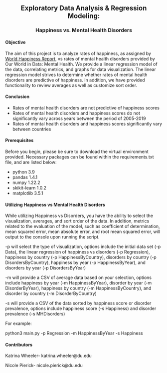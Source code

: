 <h2><center><strong>Exploratory Data Analysis & Regression Modeling:</strong></center></h2>
<h3><center><strong>Happiness vs. Mental Health Disorders</strong></center></h3>

<h4><strong>Objective</h4></strong>

<p>The aim of this project is to analyze rates of happiness, 
    as assigned by <a href="https://worldhappiness.report/ed/2021">World Happiness Report</a>, 
    vs rates of mental health disorders provided by <a herf="https://ourworldindata.org/mental-health">Our World in Data: Mental Health</a>.
    We provide a linear regression model of the data, correlating metrics, and graphs for data visualization. The linear regression model strives to determine whether rates of mental health disorders are predictive of happiness.
    In addition, we have provided functionality to review averages as well as customize sort order. </p>

<h4><strong>Conclusion</h4></strong>

<ul>
<li>Rates of mental health disorders are not predictive of happiness scores</li>
<li>Rates of mental health disorders and happiness scores do not significantly vary across years between the period of 2005-2019</li>
<li>Rates of mental health disorders and happiness scores significantly vary between countries</li>
</ul>

<h4><strong>Prerequisites</h4></strong>
<p>Before you begin, please be sure to download the virtual environment provided. Necessary packages can be found within the requirements.txt file, and are listed below:</p>
<ul>
<li>python 3.9</li>
<li>pandas 1.4.1</li>
<li>numpy 1.22.2</li>
<li>skikit-learn 1.0.2</li>
<li>matplotlib 3.5.1</li>
</ul>

<h4><strong>Utilizing Happiness vs Mental Health Disorders</strong></h4>
<p>While utilizing Happiness vs Disorders, you have the ability to select the visualization, averages, and sort order of the data. In addition, metrics related to the evaluation of the model, such as coefficient of determination, mean squared error, mean absolute error, and root mean squared error, will output to the console upon running the script.</p>

<p>-p will select the type of visualization, options include the initial data set (-p Data), the linear regression of happiness vs disorders (-p Regression), happiness by country (-p HappinessByCountry), disorders by country (-p DisordersByCountry), happiness by year (-p HappinessByYear), and disorders by year (-p DisordersByYear)</p>

<p>-m will provide a CSV of average data based on your selection, options include happiness by year (-m HappinessByYear), disorder by year (-m DisorderByYear), happiness by country (-m HappinessByCountry), and disorder by country (-m DisorderByCountry)</p>

<p>-s will provide a CSV of the data sorted by happiness score or disorder prevalence, options include happiness score (-s Happiness) and disorder prevalence (-s MHDisorders)</p>

<p>For example:</p>
<p>python3 main.py -p Regression -m HappinessByYear -s Happiness</p> 

<h4><strong>Contributors</strong></h4>
<p>Katrina Wheeler- katrina.wheeler@du.edu</p>
<p>Nicole Pierick- nicole.pierick@du.edu</p>






